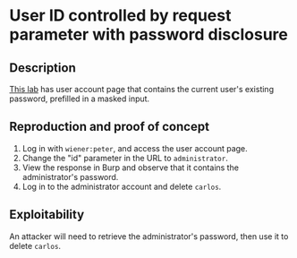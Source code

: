 # User ID controlled by request parameter with password disclosure

## Description

[This lab](https://portswigger.net/web-security/access-control/lab-user-id-controlled-by-request-parameter-with-password-disclosure) has user account page that contains the current user's existing password, prefilled in a masked input. 

## Reproduction and proof of concept

1. Log in with `wiener:peter`, and access the user account page.
2. Change the "id" parameter in the URL to ``administrator``.
3. View the response in Burp and observe that it contains the administrator's password.
4. Log in to the administrator account and delete ``carlos``.

## Exploitability

An attacker will need to retrieve the administrator's password, then use it to delete `carlos`. 
